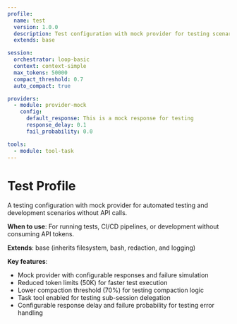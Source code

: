 ```yaml
---
profile:
  name: test
  version: 1.0.0
  description: Test configuration with mock provider for testing scenarios
  extends: base

session:
  orchestrator: loop-basic
  context: context-simple
  max_tokens: 50000
  compact_threshold: 0.7
  auto_compact: true

providers:
  - module: provider-mock
    config:
      default_response: This is a mock response for testing
      response_delay: 0.1
      fail_probability: 0.0

tools:
  - module: tool-task
---
```


# Test Profile

A testing configuration with mock provider for automated testing and development scenarios without API calls.

**When to use**: For running tests, CI/CD pipelines, or development without consuming API tokens.

**Extends**: base (inherits filesystem, bash, redaction, and logging)

**Key features**:
- Mock provider with configurable responses and failure simulation
- Reduced token limits (50K) for faster test execution
- Lower compaction threshold (70%) for testing compaction logic
- Task tool enabled for testing sub-session delegation
- Configurable response delay and failure probability for testing error handling